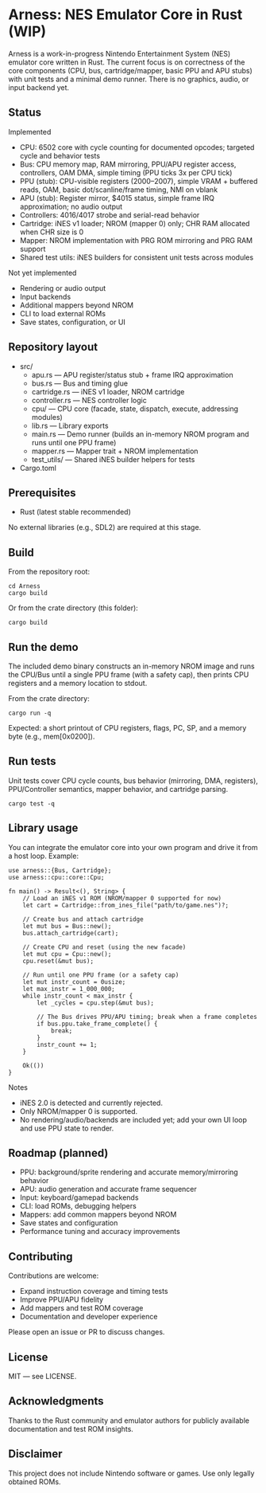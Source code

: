 # Arness: NES Emulator Core in Rust (WIP)

Arness is a work-in-progress Nintendo Entertainment System (NES) emulator core written in Rust. The current focus is on correctness of the core components (CPU, bus, cartridge/mapper, basic PPU and APU stubs) with unit tests and a minimal demo runner. There is no graphics, audio, or input backend yet.

## Status

Implemented
- CPU: 6502 core with cycle counting for documented opcodes; targeted cycle and behavior tests
- Bus: CPU memory map, RAM mirroring, PPU/APU register access, controllers, OAM DMA, simple timing (PPU ticks 3x per CPU tick)
- PPU (stub): CPU-visible registers ($2000–$2007), simple VRAM + buffered reads, OAM, basic dot/scanline/frame timing, NMI on vblank
- APU (stub): Register mirror, $4015 status, simple frame IRQ approximation; no audio output
- Controllers: $4016/$4017 strobe and serial-read behavior
- Cartridge: iNES v1 loader; NROM (mapper 0) only; CHR RAM allocated when CHR size is 0
- Mapper: NROM implementation with PRG ROM mirroring and PRG RAM support
- Shared test utils: iNES builders for consistent unit tests across modules

Not yet implemented
- Rendering or audio output
- Input backends
- Additional mappers beyond NROM
- CLI to load external ROMs
- Save states, configuration, or UI

## Repository layout

- src/
  - apu.rs — APU register/status stub + frame IRQ approximation
  - bus.rs — Bus and timing glue
  - cartridge.rs — iNES v1 loader, NROM cartridge
  - controller.rs — NES controller logic
  - cpu/ — CPU core (facade, state, dispatch, execute, addressing modules)
  - lib.rs — Library exports
  - main.rs — Demo runner (builds an in-memory NROM program and runs until one PPU frame)
  - mapper.rs — Mapper trait + NROM implementation
  - test_utils/ — Shared iNES builder helpers for tests
- Cargo.toml

## Prerequisites

- Rust (latest stable recommended)

No external libraries (e.g., SDL2) are required at this stage.

## Build

From the repository root:

    cd Arness
    cargo build

Or from the crate directory (this folder):

    cargo build

## Run the demo

The included demo binary constructs an in-memory NROM image and runs the CPU/Bus until a single PPU frame (with a safety cap), then prints CPU registers and a memory location to stdout.

From the crate directory:

    cargo run -q

Expected: a short printout of CPU registers, flags, PC, SP, and a memory byte (e.g., mem[0x0200]).

## Run tests

Unit tests cover CPU cycle counts, bus behavior (mirroring, DMA, registers), PPU/Controller semantics, mapper behavior, and cartridge parsing.

    cargo test -q

## Library usage

You can integrate the emulator core into your own program and drive it from a host loop. Example:

    use arness::{Bus, Cartridge};
    use arness::cpu::core::Cpu;

    fn main() -> Result<(), String> {
        // Load an iNES v1 ROM (NROM/mapper 0 supported for now)
        let cart = Cartridge::from_ines_file("path/to/game.nes")?;

        // Create bus and attach cartridge
        let mut bus = Bus::new();
        bus.attach_cartridge(cart);

        // Create CPU and reset (using the new facade)
        let mut cpu = Cpu::new();
        cpu.reset(&mut bus);

        // Run until one PPU frame (or a safety cap)
        let mut instr_count = 0usize;
        let max_instr = 1_000_000;
        while instr_count < max_instr {
            let _cycles = cpu.step(&mut bus);

            // The Bus drives PPU/APU timing; break when a frame completes
            if bus.ppu.take_frame_complete() {
                break;
            }
            instr_count += 1;
        }

        Ok(())
    }

Notes
- iNES 2.0 is detected and currently rejected.
- Only NROM/mapper 0 is supported.
- No rendering/audio/backends are included yet; add your own UI loop and use PPU state to render.

## Roadmap (planned)

- PPU: background/sprite rendering and accurate memory/mirroring behavior
- APU: audio generation and accurate frame sequencer
- Input: keyboard/gamepad backends
- CLI: load ROMs, debugging helpers
- Mappers: add common mappers beyond NROM
- Save states and configuration
- Performance tuning and accuracy improvements

## Contributing

Contributions are welcome:
- Expand instruction coverage and timing tests
- Improve PPU/APU fidelity
- Add mappers and test ROM coverage
- Documentation and developer experience

Please open an issue or PR to discuss changes.

## License

MIT — see LICENSE.

## Acknowledgments

Thanks to the Rust community and emulator authors for publicly available documentation and test ROM insights.

## Disclaimer

This project does not include Nintendo software or games. Use only legally obtained ROMs.